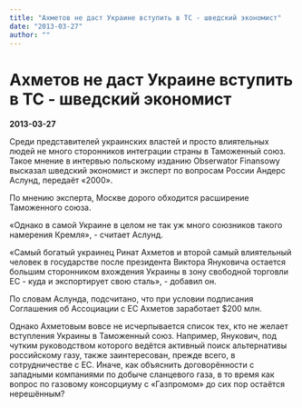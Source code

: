 ```yaml
---
title: "Ахметов не даст Украине вступить в ТС - шведский экономист"
date: "2013-03-27"
author: ""
---
```


# Ахметов не даст Украине вступить в ТС - шведский экономист

**2013-03-27** 

Среди представителей украинских властей и просто влиятельных людей не много сторонников интеграции страны в Таможенный союз. Такое мнение в интервью польскому изданию Obserwator Finansowy высказал шведский экономист и эксперт по вопросам России Андерс Аслунд, передаёт «2000».

По мнению эксперта, Москве дорого обходится расширение Таможенного союза.

«Однако в самой Украине в целом не так уж много союзников такого намерения Кремля», - считает Аслунд.

«Самый богатый украинец Ринат Ахметов и второй самый влиятельный человек в государстве после президента Виктора Януковича остается большим сторонником вхождения Украины в зону свободной торговли ЕС - куда и экспортирует свою сталь», - добавил он.

По словам Аслунда, подсчитано, что при условии подписания Соглашения об Ассоциации с ЕС Ахметов заработает $200 млн.

Однако Ахметовым вовсе не исчерпывается список тех, кто не желает вступления Украины в Таможенный союз. Например, Янукович, под чутким руководством которого ведётся активный поиск альтернативы российскому газу, также заинтересован, прежде всего, в сотрудничестве с ЕС. Иначе, как объяснить договорённости с западными компаниями по добыче сланцевого газа, в то время как вопрос по газовому консорциуму с «Газпромом» до сих пор остаётся нерешённым?
